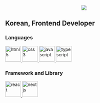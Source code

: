 <div align="center">
	<img src="https://capsule-render.vercel.app/api?type=waving&color=713ee0&height=220&section=header&text=GALBICCIM's%20Github&fontSize=80" />
</div>

<h2>Korean, Frontend Developer</h2>

<h3>Languages</h3>
<div>
    <a target="_blank" href="https://developer.mozilla.org/en-US/docs/Web/HTML">
        <img src="https://cdn.jsdelivr.net/gh/devicons/devicon@latest/icons/html5/html5-original.svg" alt="html5" width="50" height="50" />
    </a>
    <a target="_blank" href="https://developer.mozilla.org/en-US/docs/Web/CSS">
        <img src="https://cdn.jsdelivr.net/gh/devicons/devicon@latest/icons/css3/css3-original.svg" alt="css3" width="50" height="50" />
    </a>
    <a target="_blank" href="https://developer.mozilla.org/en-US/docs/Web/JavaScript">
        <img src="https://cdn.jsdelivr.net/gh/devicons/devicon@latest/icons/javascript/javascript-original.svg" alt="javascript" width="50" height="50" />
    </a>
    <a target="_blank" href="https://www.typescriptlang.org/docs/">
        <img src="https://cdn.jsdelivr.net/gh/devicons/devicon@latest/icons/typescript/typescript-original.svg" alt="typescript" width="50" height="50" />
    </a>
</div>

<h3>Framework and Library</h3>
<div>
    <a target="_blank" href="https://react.dev/">
        <img src="https://cdn.jsdelivr.net/gh/devicons/devicon@latest/icons/react/react-original.svg" alt="react" width="50" height="50" />
    </a>
    <a target="_blank" href="https://nextjs.org/docs">
        <img src="https://cdn.jsdelivr.net/gh/devicons/devicon@latest/icons/nextjs/nextjs-original.svg" alt="nextjs" width="50" height="50" />
    </a>
</div>
